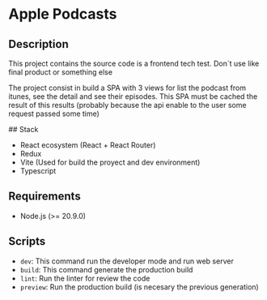 # Apple Podcasts

## Description
This project contains the source code is a frontend tech test. Don´t use like final product or something else

The project consist in build a SPA with 3 views for list the podcast from itunes, see the detail and see their episodes. This SPA must be cached the result of this results (probably because the api enable to the user some request passed some time)

## Stack

- React ecosystem (React + React Router)
- Redux 
- Vite (Used for build the proyect and dev environment)
- Typescript


## Requirements

- Node.js (>= 20.9.0)

## Scripts

- `dev`: This command run the developer mode and run web server
- `build`: This command generate the production build
- `lint`: Run the linter for review the code
- `preview`: Run the production build (is necesary the previous generation)
